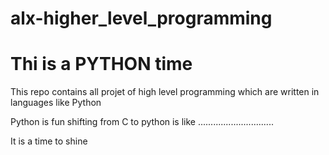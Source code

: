 
# alx-higher_level_programming

# Thi is a PYTHON time

This repo contains all projet of high level programming which are written in languages like Python






Python is fun shifting from C to python is like ..............................

It is a time to shine

